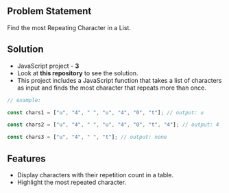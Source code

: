 ## Problem Statement

Find the most Repeating Character in a List.

## Solution

- JavaScript project - **3**
- Look at **this repository** to see the solution.
- This project includes a JavaScript function that takes a list of characters as input and finds the most character that repeats more than once.

```javascript
// example:

const chars1 = ["u", "4", " ", "u", "4", "0", "t"]; // output: u

const chars2 = ["u", "4", " ", "u", "4", "0", "t", "4"]; // output: 4

const chars3 = ["u", "4", " ", "t"]; // output: none
```

## Features

- Display characters with their repetition count in a table.
- Highlight the most repeated character.
